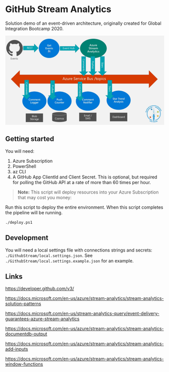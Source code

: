# GitHub Stream Analytics

Solution demo of an event-driven architecture, originally created for Global Integration Bootcamp 2020.

![High-level architecture](./docs/images/high-level.jpg)

## Getting started

You will need:

1. Azure Subscription
1. PowerShell
1. az CLI
1. A GitHub App ClientId and Client Secret. This is optional, but required for polling the GitHub API
   at a rate of more than 60 times per hour.

> **Note:** This script will deploy resources into your Azure Subscription that may cost you money:

Run this script to deploy the entire environment. When this script completes the pipeline will be running.

    ./deploy.ps1

## Development

You will need a local settings file with connections strings and secrets: `./GithubStream/local.settings.json`.
See `./GithubStream/local.settings.example.json` for an example.

## Links

<https://developer.github.com/v3/>

<https://docs.microsoft.com/en-us/azure/stream-analytics/stream-analytics-solution-patterns>

<https://docs.microsoft.com/en-us/stream-analytics-query/event-delivery-guarantees-azure-stream-analytics>

<https://docs.microsoft.com/en-us/azure/stream-analytics/stream-analytics-documentdb-output>

<https://docs.microsoft.com/en-us/azure/stream-analytics/stream-analytics-add-inputs>

<https://docs.microsoft.com/en-us/azure/stream-analytics/stream-analytics-window-functions>